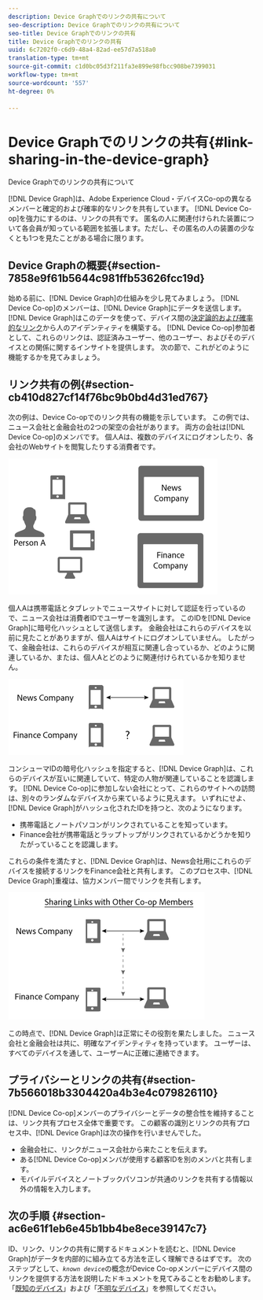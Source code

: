 ```yaml
---
description: Device Graphでのリンクの共有について
seo-description: Device Graphでのリンクの共有について
seo-title: Device Graphでのリンクの共有
title: Device Graphでのリンクの共有
uuid: 6c7202f0-c6d9-48a4-82ad-ee57d7a518a0
translation-type: tm+mt
source-git-commit: c1d0bc05d3f211fa3e899e98fbcc908be7399031
workflow-type: tm+mt
source-wordcount: '557'
ht-degree: 0%

---
```



# Device Graphでのリンクの共有{#link-sharing-in-the-device-graph}

Device Graphでのリンクの共有について

[!DNL Device Graph]は、Adobe Experience Cloud・デバイスCo-opの異なるメンバーと確定的および確率的なリンクを共有しています。 [!DNL Device Co-op]を強力にするのは、リンクの共有です。 匿名の人に関連付けられた装置について各会員が知っている範囲を拡張します。ただし、その匿名の人の装置の少なくとも1つを見たことがある場合に限ります。

## Device Graphの概要{#section-7858e9f61b5644c981ffb53626fcc19d}

始める前に、[!DNL Device Graph]の仕組みを少し見てみましょう。 [!DNL Device Co-op]のメンバーは、[!DNL Device Graph]にデータを送信します。 [!DNL Device Graph]はこのデータを使って、デバイス間の[決定論的および確率的なリンク](../processes/links.md#concept-58bb7ab25f904f5f98d645e35205c931)から人のアイデンティティを構築する。 [!DNL Device Co-op]参加者として、これらのリンクは、認証済みユーザー、他のユーザー、およびそのデバイスとの関係に関するインサイトを提供します。 次の節で、これがどのように機能するかを見てみましょう。

## リンク共有の例{#section-cb410d827cf14f76bc9b0bd4d31ed767}

次の例は、Device Co-opでのリンク共有の機能を示しています。 この例では、ニュース会社と金融会社の2つの架空の会社があります。 両方の会社は[!DNL Device Co-op]のメンバです。 個人Aは、複数のデバイスにログオンしたり、各会社のWebサイトを閲覧したりする消費者です。

![](assets/share1.png)

個人Aは携帯電話とタブレットでニュースサイトに対して認証を行っているので、ニュース会社は消費者IDでユーザーを識別します。 このIDを[!DNL Device Graph]に暗号化ハッシュとして送信します。 金融会社はこれらのデバイスを以前に見たことがありますが、個人Aはサイトにログオンしていません。 したがって、金融会社は、これらのデバイスが相互に関連し合っているか、どのように関連しているか、または、個人Aとどのように関連付けられているかを知りません。

![](assets/share2.png)

コンシューマIDの暗号化ハッシュを指定すると、[!DNL Device Graph]は、これらのデバイスが互いに関連していて、特定の人物が関連していることを認識します。 [!DNL Device Co-op]に参加しない会社にとって、これらのサイトへの訪問は、別々のランダムなデバイスから来ているように見えます。 いずれにせよ、[!DNL Device Graph]がハッシュ化されたIDを持つと、次のようになります。

* 携帯電話とノートパソコンがリンクされていることを知っています。
* Finance会社が携帯電話とラップトップがリンクされているかどうかを知りたがっていることを認識します。

これらの条件を満たすと、[!DNL Device Graph]は、News会社用にこれらのデバイスを接続するリンクをFinance会社と共有します。 このプロセス中、[!DNL Device Graph]重複は、協力メンバー間でリンクを共有します。

![](assets/share3.png)

この時点で、[!DNL Device Graph]は正常にその役割を果たしました。 ニュース会社と金融会社は共に、明確なアイデンティティを持っています。 ユーザーは、すべてのデバイスを通して、ユーザーAに正確に連絡できます。

## プライバシーとリンクの共有{#section-7b566018b3304420a4b3e4c079826110}

[!DNL Device Co-op]メンバーのプライバシーとデータの整合性を維持することは、リンク共有プロセス全体で重要です。 この顧客の識別とリンクの共有プロセス中、[!DNL Device Graph]は次の操作を行いませんでした。

* 金融会社に、リンクがニュース会社から来たことを伝えます。
* ある[!DNL Device Co-op]メンバが使用する顧客IDを別のメンバと共有します。
* モバイルデバイスとノートブックパソコンが共通のリンクを共有する情報以外の情報を入力します。

## 次の手順 {#section-ac6e61f1eb6e45b1bb4be8ece39147c7}

ID、リンク、リンクの共有に関するドキュメントを読むと、[!DNL Device Graph]がデータを内部的に組み立てる方法を正しく理解できるはずです。 次のステップとして、*`known device`*&#x200B;の概念がDevice Co-opメンバーにデバイス間のリンクを提供する方法を説明したドキュメントを見てみることをお勧めします。 「[既知のデバイス](../processes/known-device.md#concept-8e87c276819a48bfac5cef10b45216d1)」および「[不明なデバイス](../processes/unknown-device.md#concept-95090d341cdc4c22ba4319d79d8f6e40)」を参照してください。
